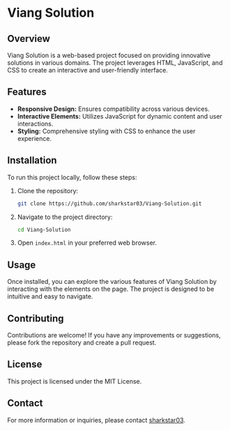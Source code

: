 # Viang Solution

## Overview
Viang Solution is a web-based project focused on providing innovative solutions in various domains. The project leverages HTML, JavaScript, and CSS to create an interactive and user-friendly interface.

## Features
- **Responsive Design:** Ensures compatibility across various devices.
- **Interactive Elements:** Utilizes JavaScript for dynamic content and user interactions.
- **Styling:** Comprehensive styling with CSS to enhance the user experience.

## Installation
To run this project locally, follow these steps:
1. Clone the repository:
    ```sh
    git clone https://github.com/sharkstar03/Viang-Solution.git
    ```
2. Navigate to the project directory:
    ```sh
    cd Viang-Solution
    ```
3. Open `index.html` in your preferred web browser.

## Usage
Once installed, you can explore the various features of Viang Solution by interacting with the elements on the page. The project is designed to be intuitive and easy to navigate.

## Contributing
Contributions are welcome! If you have any improvements or suggestions, please fork the repository and create a pull request.

## License
This project is licensed under the MIT License.

## Contact
For more information or inquiries, please contact [sharkstar03](https://github.com/sharkstar03).
